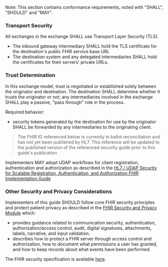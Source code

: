 Note: This section contains conformance requirements, noted with "SHALL", "SHOULD" and "MAY".
<p></p>

### Transport Security

All exchanges in the exchange SHALL use Transport Layer Security (TLS).

- The inbound gateway intermediary SHALL hold the TLS certificate for the destination's public FHIR service base URL
- The destination system and any delegated intermediaries SHALL hold the certificates for their servers' private URLs.

<p></p>

### Trust Determination

In this exchange model, trust is negotiated or established solely between the originator and destination. The destination SHALL determine whether it trusts the originator or not; any intermediaries involved in the exchange SHALL play a passive, "pass through" role in the process.

Required behavior:

- security tokens generated by the destination for use by the originator SHALL be forwarded by any intermediaries to the originating client.

<blockquote class="note-to-balloters">
<p>
The FHIR IG referenced below is currently in ballot reconciliation and has not yet been published by HL7. This reference will be updated to the published version of the referenced security guide prior to this guide's publication</p>
</blockquote>

Implementers MAY adopt UDAP workflows for client registration, authentication and authorization as described in the [HL7 / UDAP Security for Scalable Registration, Authentication, and Authorization FHIR Implementation Guide](http://hl7.org/fhir/us/udap-security/2021Sep/) 

<p></p>

### Other Security and Privacy Considerations

Implementers of this guide SHOULD follow core FHIR security principles and protect patient privacy as described in the [FHIR Security and Privacy Module](https://www.hl7.org/fhir/secpriv-module.html) which:
  -  provides guidance related to communication security, authentication, authorization/access control, audit, digital signatures, attachments, labels, narrative, and input validation. 
  -  describes how to protect a FHIR server through access control and authorization, how to document what permissions a user has granted, and how to keep records about what events have been performed.

The FHIR security specification is available [here](https://www.hl7.org/fhir/security.html).

<br><br>



